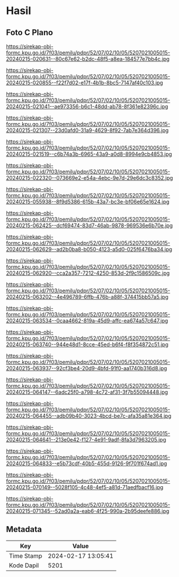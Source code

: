 # Hasil

## Foto C Plano

https://sirekap-obj-formc.kpu.go.id/7f03/pemilu/pdpr/52/07/02/10/05/5207021005015-20240215-020631--80c67e62-b2dc-48f5-a8ea-184577e7bb4c.jpg

https://sirekap-obj-formc.kpu.go.id/7f03/pemilu/pdpr/52/07/02/10/05/5207021005015-20240215-020855--f22f7d02-e17f-4b1b-8bc5-7147af40c103.jpg

https://sirekap-obj-formc.kpu.go.id/7f03/pemilu/pdpr/52/07/02/10/05/5207021005015-20240215-021041--ae973356-b6c1-48dd-ab78-8f361e82396c.jpg

https://sirekap-obj-formc.kpu.go.id/7f03/pemilu/pdpr/52/07/02/10/05/5207021005015-20240215-021307--23d0afd0-31a9-4629-8f92-7ab7e364d396.jpg

https://sirekap-obj-formc.kpu.go.id/7f03/pemilu/pdpr/52/07/02/10/05/5207021005015-20240215-021519--c6b74a3b-6965-43a9-a0d8-8994e9cb4853.jpg

https://sirekap-obj-formc.kpu.go.id/7f03/pemilu/pdpr/52/07/02/10/05/5207021005015-20240215-022320--073669e2-e54a-4ebc-9e7d-29e6dc3c8352.jpg

https://sirekap-obj-formc.kpu.go.id/7f03/pemilu/pdpr/52/07/02/10/05/5207021005015-20240215-055938--8f9d5386-615b-43a7-bc3e-bf06e65e1624.jpg

https://sirekap-obj-formc.kpu.go.id/7f03/pemilu/pdpr/52/07/02/10/05/5207021005015-20240215-062425--dcf69474-83d7-46ab-9878-969536e6b70e.jpg

https://sirekap-obj-formc.kpu.go.id/7f03/pemilu/pdpr/52/07/02/10/05/5207021005015-20240215-062629--ad2b0ba8-b050-4123-a5d0-025f6476ba34.jpg

https://sirekap-obj-formc.kpu.go.id/7f03/pemilu/pdpr/52/07/02/10/05/5207021005015-20240215-062920--cca2a357-7212-4250-853d-2f9c1586509c.jpg

https://sirekap-obj-formc.kpu.go.id/7f03/pemilu/pdpr/52/07/02/10/05/5207021005015-20240215-063202--4e496789-6ffb-476b-a88f-374415bb57a5.jpg

https://sirekap-obj-formc.kpu.go.id/7f03/pemilu/pdpr/52/07/02/10/05/5207021005015-20240215-063534--0caa4662-819a-45d9-affc-ea674a57c647.jpg

https://sirekap-obj-formc.kpu.go.id/7f03/pemilu/pdpr/52/07/02/10/05/5207021005015-20240215-063740--944e48d1-8cce-45ed-b6f4-f8f354872c51.jpg

https://sirekap-obj-formc.kpu.go.id/7f03/pemilu/pdpr/52/07/02/10/05/5207021005015-20240215-063937--92cf3be4-20d9-4bfd-91f0-aa1740b316d8.jpg

https://sirekap-obj-formc.kpu.go.id/7f03/pemilu/pdpr/52/07/02/10/05/5207021005015-20240215-064147--6adc25f0-a798-4c72-af31-3f7b55094448.jpg

https://sirekap-obj-formc.kpu.go.id/7f03/pemilu/pdpr/52/07/02/10/05/5207021005015-20240215-064455--adb09b40-3023-4bcd-be7c-afa35a81e364.jpg

https://sirekap-obj-formc.kpu.go.id/7f03/pemilu/pdpr/52/07/02/10/05/5207021005015-20240215-064641--213e0e42-f127-4e91-9adf-8fa3d7963205.jpg

https://sirekap-obj-formc.kpu.go.id/7f03/pemilu/pdpr/52/07/02/10/05/5207021005015-20240215-064833--e5b73cdf-40b5-455d-9126-9f701f674ad1.jpg

https://sirekap-obj-formc.kpu.go.id/7f03/pemilu/pdpr/52/07/02/10/05/5207021005015-20240215-070149--5028f105-4c48-4ef5-a81d-71aedfbacf16.jpg

https://sirekap-obj-formc.kpu.go.id/7f03/pemilu/pdpr/52/07/02/10/05/5207021005015-20240215-071345--52ad0a2a-eab6-4f25-990a-2b95deefe886.jpg


## Metadata

| Key        | Value               |
| ---------- | ------------------- |
| Time Stamp | 2024-02-17 13:05:41 |
| Kode Dapil | 5201                |



